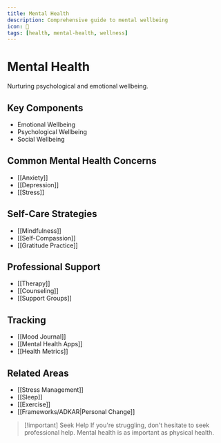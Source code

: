 ```yaml
---
title: Mental Health
description: Comprehensive guide to mental wellbeing
icon: 🧠
tags: [health, mental-health, wellness]
---
```


# Mental Health

Nurturing psychological and emotional wellbeing.

## Key Components
- Emotional Wellbeing
- Psychological Wellbeing
- Social Wellbeing

## Common Mental Health Concerns
- [[Anxiety]]
- [[Depression]]
- [[Stress]]

## Self-Care Strategies
- [[Mindfulness]]
- [[Self-Compassion]]
- [[Gratitude Practice]]

## Professional Support
- [[Therapy]]
- [[Counseling]]
- [[Support Groups]]

## Tracking
- [[Mood Journal]]
- [[Mental Health Apps]]
- [[Health Metrics]]

## Related Areas
- [[Stress Management]]
- [[Sleep]]
- [[Exercise]]
- [[Frameworks/ADKAR|Personal Change]]

> [!important] Seek Help
> If you're struggling, don't hesitate to seek professional help. Mental health is as important as physical health.